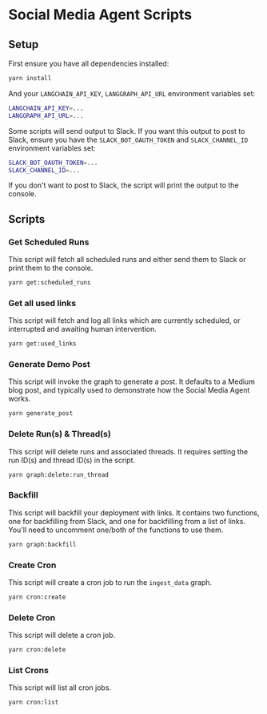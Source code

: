 # Social Media Agent Scripts

## Setup

First ensure you have all dependencies installed:

```bash
yarn install
```

And your `LANGCHAIN_API_KEY`, `LANGGRAPH_API_URL` environment variables set:

```bash
LANGCHAIN_API_KEY=...
LANGGRAPH_API_URL=...
```

Some scripts will send output to Slack. If you want this output to post to Slack, ensure you have the `SLACK_BOT_OAUTH_TOKEN` and `SLACK_CHANNEL_ID` environment variables set:

```bash
SLACK_BOT_OAUTH_TOKEN=...
SLACK_CHANNEL_ID=...
```

If you don't want to post to Slack, the script will print the output to the console.

## Scripts

### Get Scheduled Runs

This script will fetch all scheduled runs and either send them to Slack or print them to the console.

```bash
yarn get:scheduled_runs
```

### Get all used links

This script will fetch and log all links which are currently scheduled, or interrupted and awaiting human intervention.

```bash
yarn get:used_links
```

### Generate Demo Post

This script will invoke the graph to generate a post. It defaults to a Medium blog post, and typically used to demonstrate how the Social Media Agent works.

```bash
yarn generate_post
```

### Delete Run(s) & Thread(s)

This script will delete runs and associated threads. It requires setting the run ID(s) and thread ID(s) in the script.

```bash
yarn graph:delete:run_thread
```

### Backfill

This script will backfill your deployment with links. It contains two functions, one for backfilling from Slack, and one for backfilling from a list of links. You'll need to uncomment one/both of the functions to use them.

```bash
yarn graph:backfill
```

### Create Cron

This script will create a cron job to run the `ingest_data` graph.

```bash
yarn cron:create
```

### Delete Cron

This script will delete a cron job.

```bash
yarn cron:delete
```

### List Crons

This script will list all cron jobs.

```bash
yarn cron:list
```

